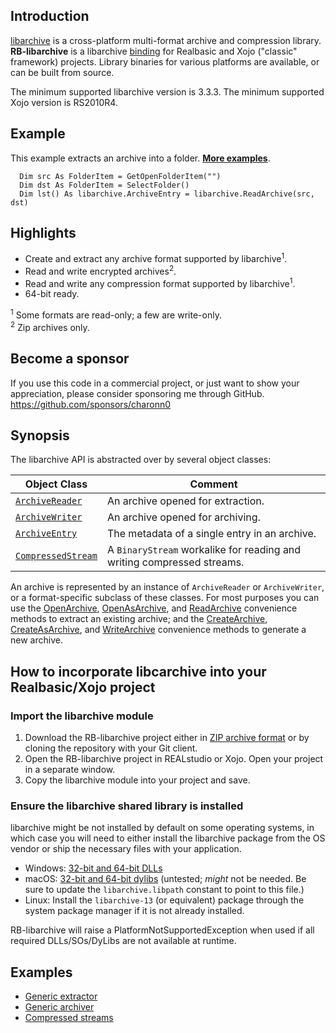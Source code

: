 ## Introduction
[libarchive](https://www.libarchive.org/) is a cross-platform multi-format archive and compression library. **RB-libarchive** is a libarchive [binding](http://en.wikipedia.org/wiki/Language_binding) for Realbasic and Xojo ("classic" framework) projects. Library binaries for various platforms are available, or can be built from source. 

The minimum supported libarchive version is 3.3.3. The minimum supported Xojo version is RS2010R4.

## Example
This example extracts an archive into a folder. [**More examples**](https://github.com/charonn0/RB-libarchive/wiki#examples).
```realbasic
  Dim src As FolderItem = GetOpenFolderItem("")
  Dim dst As FolderItem = SelectFolder()
  Dim lst() As libarchive.ArchiveEntry = libarchive.ReadArchive(src, dst)
```

## Highlights
* Create and extract any archive format supported by libarchive<sup>1</sup>.
* Read and write encrypted archives<sup>2</sup>.
* Read and write any compression format supported by libarchive<sup>1</sup>.
* 64-bit ready.

<sup>1</sup> Some formats are read-only; a few are write-only.<br /><sup>2</sup> Zip archives only.

## Become a sponsor
If you use this code in a commercial project, or just want to show your appreciation, please consider sponsoring me through GitHub. https://github.com/sponsors/charonn0

## Synopsis
The libarchive API is abstracted over by several object classes:

|Object Class|Comment|
|------------|-------|
|[`ArchiveReader`](https://github.com/charonn0/RB-libarchive/wiki/libarchive.ArchiveReader)|An archive opened for extraction.| 
|[`ArchiveWriter`](https://github.com/charonn0/RB-libarchive/wiki/libarchive.ArchiveWriter)|An archive opened for archiving.| 
|[`ArchiveEntry`](https://github.com/charonn0/RB-libarchive/wiki/libarchive.ArchiveEntry)|The metadata of a single entry in an archive.| 
|[`CompressedStream`](https://github.com/charonn0/RB-libarchive/wiki/libarchive.CompressedStream)|A `BinaryStream` workalike for reading and writing compressed streams.| 

An archive is represented by an instance of `ArchiveReader` or `ArchiveWriter`, or a format-specific subclass of these classes. For most purposes you can use the [OpenArchive](https://github.com/charonn0/RB-libarchive/wiki/libarchive.OpenArchive), [OpenAsArchive](https://github.com/charonn0/RB-libarchive/wiki/libarchive.OpenAsArchive), and [ReadArchive](https://github.com/charonn0/RB-libarchive/wiki/libarchive.ReadArchive) convenience methods to extract an existing archive; and the [CreateArchive](https://github.com/charonn0/RB-libarchive/wiki/libarchive.CreateArchive), [CreateAsArchive](https://github.com/charonn0/RB-libarchive/wiki/libarchive.CreateAsArchive), and [WriteArchive](https://github.com/charonn0/RB-libarchive/wiki/libarchive.WriteArchive) convenience methods to generate a new archive.

## How to incorporate libcarchive into your Realbasic/Xojo project
### Import the libarchive module
1. Download the RB-libarchive project either in [ZIP archive format](https://github.com/charonn0/RB-libarchive/archive/master.zip) or by cloning the repository with your Git client.
2. Open the RB-libarchive project in REALstudio or Xojo. Open your project in a separate window.
3. Copy the libarchive module into your project and save.

### Ensure the libarchive shared library is installed
libarchive might be not installed by default on some operating systems, in which case you will need to either install the libarchive package from the OS vendor or ship the necessary files with your application. 

* Windows: [32-bit and 64-bit DLLs](https://www.boredomsoft.org/hosted/libarchiveDLLs.zip)
* macOS: [32-bit and 64-bit dylibs](https://jenkins.heirloomcomputing.com/downloads/MacOSX10.8.sdk/usr/lib/libarchive.dylib) (untested; *might* not be needed. Be sure to update the `libarchive.libpath` constant to point to this file.)
* Linux: Install the `libarchive-13` (or equivalent) package through the system package manager if it is not already installed.

RB-libarchive will raise a PlatformNotSupportedException when used if all required DLLs/SOs/DyLibs are not available at runtime. 

## Examples
* [Generic extractor](https://github.com/charonn0/RB-libarchive/wiki/Extractor-Example)
* [Generic archiver](https://github.com/charonn0/RB-libarchive/wiki/Archiver-Example)
* [Compressed streams](https://github.com/charonn0/RB-libarchive/wiki/Compressed-Stream-Examples)
